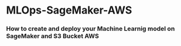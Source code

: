 # **MLOps-SageMaker-AWS**

### How to create and deploy your Machine Learnig model on SageMaker and S3 Bucket AWS
